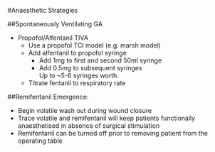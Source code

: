 #Anaesthetic Strategies


##Spontaneously Ventilating GA
* Propofol/Alfentanil TIVA
	* Use a propofol TCI model (e.g. marsh model)
	* Add alfentanil to propofol syringe
		* Add 1mg to first and second 50ml syringe
		* Add 0.5mg to subsequent syringes  
		Up to ~5-6 syringes worth.
	* Titrate fentanil to respiratory rate



##Remifentanil
Emergence:
* Begin volatile wash out during wound closure
* Trace volatile and remifentanil will keep patients functionally anaesthetised in absence of surgical stimulation
* Remifentanil can be turned off prior to removing patient from the operating table